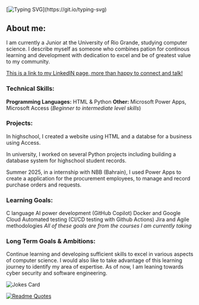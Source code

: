 ##
[![Typing SVG](https://readme-typing-svg.demolab.com?font=Fira+Code&size=18&pause=1000&color=000000&width=450add&lines=Welcome+to+Yaseen+Husain's+Repository!)](https://git.io/typing-svg)

## About me:
I am currently a Junior at the University of Rio Grande, studying computer science. I describe myself as someone who combines pation for continous learning and development with dedication to excel and be of greatest value to my community.

[This is a link to my LinkedIN page, more than happy to connect and talk!](http://linkedin.com/in/yaseen-askar-aa1589208)

### Technical Skills:
**Programming Languages:** HTML & Python
**Other:** Microsoft Power Apps, Microsoft Access (*Beginner to intermediate level skills*)

### Projects:

In highschool, I created a website using HTML and a databse for a business using Access.

In university, I worked on several Python projects including building a database system for highschool student records. 

Summer 2025, in a internship with NBB (Bahrain), I used Power Apps to create a application for the procurement employees, to manage and record purchase orders and requests. 

### Learning Goals:
C language 
AI power development (GitHub Copilot)
Docker and Google Cloud
Automated testing (CI/CD testing with Github Actions)
Jira and Agile methodologies 
*All of these goals are from the courses I am currently taking*

### Long Term Goals & Ambitions:
Continue learning and developing sufficient skills to excel in various aspects of computer science. I would also like to take advantage of this learning journey to identify my area of expertise. As of now, I am leaning towards cyber security and software engineering. 

![Jokes Card](https://readme-jokes.vercel.app/api)

[![Readme Quotes](https://quotes-github-readme.vercel.app/api?type=horizontal&theme=dark)](https://github.com/piyushsuthar/github-readme-quotes)

##



<!--
**yaseenaskar-git/yaseenaskar-git** is a ✨ _special_ ✨ repository because its `README.md` (this file) appears on your GitHub profile.

Here are some ideas to get you started:

- 🔭 I’m currently working on ...
- 🌱 I’m currently learning ...
- 👯 I’m looking to collaborate on ...
- 🤔 I’m looking for help with ...
- 💬 Ask me about ...
- 📫 How to reach me: ...
- 😄 Pronouns: ...
- ⚡ Fun fact: ...
-->
